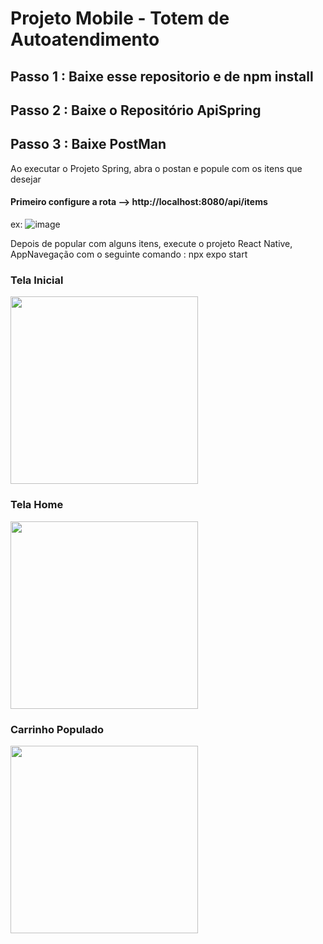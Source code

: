 # Projeto Mobile - Totem de Autoatendimento

## Passo 1 : Baixe esse repositorio e de npm install
## Passo 2 : Baixe o Repositório ApiSpring
## Passo 3 : Baixe PostMan

Ao executar o Projeto Spring, abra o postan e popule com os itens que desejar
#### Primeiro configure a rota --> http://localhost:8080/api/items
ex: ![image](https://github.com/Gaells/AppNavegacao/assets/105751499/0331a57b-bd25-489e-a2af-10ebf264d0ee)


Depois de popular com alguns itens, execute o projeto React Native, AppNavegação com o seguinte comando : npx expo start

### Tela Inicial
<img src="https://github.com/Gaells/AppNavegacao/assets/105751499/1df06725-a76d-4372-b134-9a1612e2f7b5" width="300"/>

### Tela Home
<img src="https://github.com/Gaells/AppNavegacao/assets/105751499/c6f90ff1-209e-4ebb-b7b1-a9c4c229823f" width="300" />

### Carrinho Populado
<img src="https://github.com/Gaells/AppNavegacao/assets/105751499/acacde00-ce6d-4c85-bbb1-47ba0d46aaff" width="300"/>
